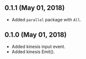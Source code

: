## 0.1.1 (May 01, 2018)

  * Added `parallel` package with `All`.

## 0.1.0 (May 01, 2018)

  * Added kinesis input event.
  * Added kinesis Emit().

